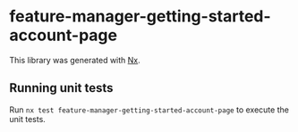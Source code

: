# feature-manager-getting-started-account-page

This library was generated with [Nx](https://nx.dev).

## Running unit tests

Run `nx test feature-manager-getting-started-account-page` to execute the unit tests.
